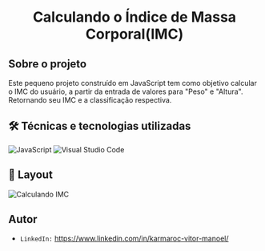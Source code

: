 <h1 align="center">Calculando o Índice de Massa Corporal(IMC) </h1>

## Sobre o projeto

Este pequeno projeto construído em JavaScript tem como objetivo calcular o IMC do usuário, a partir da entrada de valores para "Peso" e "Altura". Retornando seu IMC e a classificação respectiva.

##  🛠 Técnicas e tecnologias utilizadas

![JavaScript](https://img.shields.io/badge/JavaScript-F7DF1E?style=for-the-badge&logo=javascript&logoColor=black)
![Visual Studio Code](https://img.shields.io/badge/Visual%20Studio%20Code-0078d7.svg?logo=visual-studio-code&logoColor=white)

## 🎨 Layout

![Calculando IMC](https://user-images.githubusercontent.com/69429925/206007796-72e055c2-cc33-4413-9dd9-4c799908b4a9.png)


## Autor

- ``LinkedIn:`` https://www.linkedin.com/in/karmaroc-vitor-manoel/
